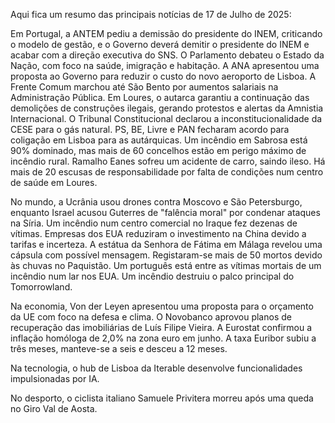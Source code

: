 Aqui fica um resumo das principais notícias de 17 de Julho de 2025:

Em Portugal, a ANTEM pediu a demissão do presidente do INEM, criticando o modelo de gestão, e o Governo deverá demitir o presidente do INEM e acabar com a direção executiva do SNS. O Parlamento debateu o Estado da Nação, com foco na saúde, imigração e habitação. A ANA apresentou uma proposta ao Governo para reduzir o custo do novo aeroporto de Lisboa. A Frente Comum marchou até São Bento por aumentos salariais na Administração Pública. Em Loures, o autarca garantiu a continuação das demolições de construções ilegais, gerando protestos e alertas da Amnistia Internacional. O Tribunal Constitucional declarou a inconstitucionalidade da CESE para o gás natural. PS, BE, Livre e PAN fecharam acordo para coligação em Lisboa para as autárquicas. Um incêndio em Sabrosa está 90% dominado, mas mais de 60 concelhos estão em perigo máximo de incêndio rural. Ramalho Eanes sofreu um acidente de carro, saindo ileso. Há mais de 20 escusas de responsabilidade por falta de condições num centro de saúde em Loures.

No mundo, a Ucrânia usou drones contra Moscovo e São Petersburgo, enquanto Israel acusou Guterres de "falência moral" por condenar ataques na Síria. Um incêndio num centro comercial no Iraque fez dezenas de vítimas. Empresas dos EUA reduziram o investimento na China devido a tarifas e incerteza. A estátua da Senhora de Fátima em Málaga revelou uma cápsula com possível mensagem. Registaram-se mais de 50 mortos devido às chuvas no Paquistão. Um português está entre as vítimas mortais de um incêndio num lar nos EUA. Um incêndio destruiu o palco principal do Tomorrowland.

Na economia, Von der Leyen apresentou uma proposta para o orçamento da UE com foco na defesa e clima. O Novobanco aprovou planos de recuperação das imobiliárias de Luís Filipe Vieira. A Eurostat confirmou a inflação homóloga de 2,0% na zona euro em junho. A taxa Euribor subiu a três meses, manteve-se a seis e desceu a 12 meses.

Na tecnologia, o hub de Lisboa da Iterable desenvolve funcionalidades impulsionadas por IA.

No desporto, o ciclista italiano Samuele Privitera morreu após uma queda no Giro Val de Aosta.